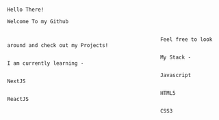 
                                                                          Hello There!
                                                                       Welcome To my Github


                                                      Feel free to look around and check out my Projects!

                                                      My Stack -                   I am currently learning -

                                                      Javascript                   NextJS

                                                      HTML5                        ReactJS 

                                                      CSS3                                
